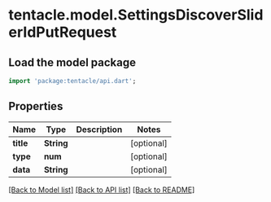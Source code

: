 # tentacle.model.SettingsDiscoverSliderIdPutRequest

## Load the model package
```dart
import 'package:tentacle/api.dart';
```

## Properties
Name | Type | Description | Notes
------------ | ------------- | ------------- | -------------
**title** | **String** |  | [optional] 
**type** | **num** |  | [optional] 
**data** | **String** |  | [optional] 

[[Back to Model list]](../README.md#documentation-for-models) [[Back to API list]](../README.md#documentation-for-api-endpoints) [[Back to README]](../README.md)


